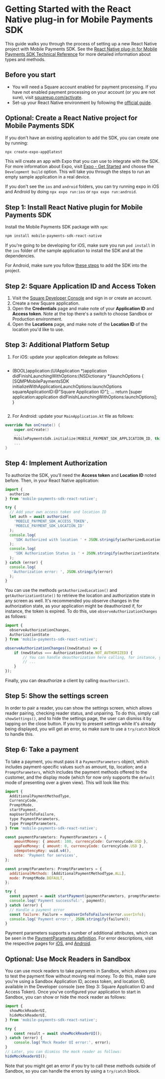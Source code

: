 # Getting Started with the React Native plug-in for Mobile Payments SDK

This guide walks you through the process of setting up a new React Native project with Mobile Payments SDK. See the [React Native plug-in for Mobile Payments SDK Technical Reference](reference.md) for more detailed information about types and methods.

## Before you start

* You will need a Square account enabled for payment processing. If you have not enabled payment processing on your account (or you are not sure), visit [squareup.com/activate](https://squareup.com/activate).
* Set-up your React Native environment by following the [official guide](https://reactnative.dev/docs/0.75/set-up-your-environment).


## Optional: Create a React Native project for Mobile Payments SDK

If you don't have an existing application to add the SDK, you can create one by running:

```sh
npx create-expo-app@latest
```

This will create an app with Expo that you can use to integrate with the SDK. For more information about Expo, visit [Expo - Get Started](https://docs.expo.dev/get-started/set-up-your-environment/?mode=development-build) and choose the `Development build` option. This will take you through the steps to run an empty sample application in a real device.

If you don't see the `ios` and `android` folders, you can try running expo in iOS and Android by doing `npx expo run:ios` or `npx expo run:android`.


## Step 1: Install React Native plugin for Mobile Payments SDK

Install the Mobile Payments SDK package with `npm`:
```sh
npm install mobile-payments-sdk-react-native
```
If you're going to be developing for iOS, make sure you run `pod install` in the `ios` folder of the sample application to install the SDK and all the dependencies. 

For Android, make sure you follow [these steps](https://developer.squareup.com/docs/mobile-payments-sdk/android#1-install-the-sdk-and-dependencies) to add the SDK into the project.


## Step 2: Square Application ID and Access Token

1. Visit the [Square Developer Console](https://developer.squareup.com/) and sign in or create an account.
1. Create a new Square application.
1. Open the **Credentials** page and make note of your **Application ID** and **Access token**. Note at the top there's a switch to choose Sandbox or Production environment.
1. Open the **Locations** page, and make note of the **Location ID** of the location you'd like to use.


## Step 3: Additional Platform Setup

1. For iOS: update your application delegate as follows:
    ```Objc
- (BOOL)application:(UIApplication *)application didFinishLaunchingWithOptions:(NSDictionary *)launchOptions
{
	[SQMPMobilePaymentsSDK initializeWithApplicationLaunchOptions:launchOptions squareApplicationID:@"Square Application ID"];
 	...
	return [super application:application didFinishLaunchingWithOptions:launchOptions];
}
    ```

2. For Android: update your `MainApplication.kt` file as follows:
```Kotlin
override fun onCreate() {
    super.onCreate()
    ...
    MobilePaymentsSdk.initialize(MOBILE_PAYMENT_SDK_APPLICATION_ID, this)
    ...
}
```


## Step 4: Implement Authorization

To authorize the SDK, you'll need the **Access token** and **Location ID** noted before. Then, in your React Native application:

```typescript
import {
  authorize
} from 'mobile-payments-sdk-react-native';

try {
  // Add your own access token and location ID
  let auth = await authorize(
    'MOBILE_PAYMENT_SDK_ACCESS_TOKEN',
    'MOBILE_PAYMENT_SDK_LOCATION_ID'
  );
  console.log(
    'SDK Authorized with location ' + JSON.stringify(authorizedLocation)
  );
  console.log(
    'SDK Authorization Status is ' + JSON.stringify(authorizationState)
  );
} catch (error) {
  console.log(
   'Authorization error: ', JSON.stringify(error)
  );
}
```

You can use the methods `getAuthorizedLocation()` and `getAuthorizationState()` to retrieve the location and authorization state in any screen as well. It's recommended you observe changes in the authorization state, as your application might be deauthorized if, for instance, the token is expired. To do this, use `observeAuthorizationChanges` as follows:
```typescript
import {
  observeAuthorizationChanges,
  AuthorizationState
} from 'mobile-payments-sdk-react-native';

observeAuthorizationChanges((newStatus) => {
	if (newStatus === AuthorizationState.NOT_AUTHORIZED) {
		// You can handle deauthorization here calling, for instance, your own authorization method.
		// ...    
	}
});
```
Finally, you can deauthorize a client by calling `deauthorize()`.


## Step 5: Show the settings screen

In order to pair a reader, you can show the settings screen, which allows reader pairing, checking reader status, and unpairing. To do this, simply call `showSettings()`, and to hide the settings page, the user can dismiss it by tapping on the close button. If you try to present settings while it's already being displayed, you will get an error, so make sure to use a `try/catch` block to handle this.

## Step 6: Take a payment

To take a payment, you must pass it a `PaymentParameters` object, which includes payment-specific values such as amount, tip, location; and a `PromptParameters`, which includes the payment methods offered to the customer, and the display mode (which for now only supports the `default` mode of presenting over a given view). This will look like this:

```javascript
import {
  AdditionalPaymentMethodType,
  CurrencyCode,
  PromptMode,
  startPayment,
  mapUserInfoToFailure,
  type PaymentParameters,
  type PromptParameters,
} from 'mobile-payments-sdk-react-native';

const paymentParameters: PaymentParameters = {
	amountMoney: { amount: 100, currencyCode: CurrencyCode.USD },
	appFeeMoney: { amount: 0, currencyCode: CurrencyCode.USD },
	idempotencyKey: uuid.v4(),
	note: 'Payment for services',
};

const promptParameters: PromptParameters = {
  additionalMethods: [AdditionalPaymentMethodType.ALL],
  mode: PromptMode.DEFAULT,
};

try {
  const payment = await startPayment(paymentParameters, promptParameters);
  console.log('Payment successful:', payment);
} catch (error) {
  // Handle a payment error
  const failure: Failure = mapUserInfoToFailure(error.userInfo);
  console.log('Payment error:', JSON.stringify(failure));
}
```
Payment parameters supports a number of additional attributes, which can be seen in the [PaymentParameters definition](https://github.com/square/mobile-payments-sdk-react-native/blob/main/src/models/objects.ts#L50-L71). For error descriptions, visit the respective pages for [iOS](https://developer.squareup.com/docs/mobile-payments-sdk/ios/handling-errors), and [Android](https://developer.squareup.com/docs/mobile-payments-sdk/android/handling-errors).


## Optional: Use Mock Readers in Sandbox
You can use mock readers to take payments in Sandbox, which allows you to test the payment flow without moving real money. To do this, make sure you're using a Sandbox Application ID, access token, and location ID, available in the Developer console (see Step 3: Square Application ID and Access Token). Once you've configured your application to start in Sandbox, you can show or hide the mock reader as follows:
```typescript
import {
  showMockReaderUI,
  hideMockReaderUI,
} from 'mobile-payments-sdk-react-native';

try {
	const result = await showMockReaderUI();
} catch (error) {
	console.log('Mock Reader UI error:', error);
}
// Later, you can dismiss the mock reader as follows:
hideMockReaderUI();
```
Note that you might get an error if you try to call these methods outside of Sandbox, so you can handle the errors by using a `try/catch` block.